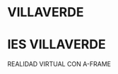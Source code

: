 # VILLAVERDE
<!DOCTYPE html>
<html>
<body>

<h1>IES VILLAVERDE</h1>

<p>REALIDAD VIRTUAL CON A-FRAME</p>

</body>
</html>
